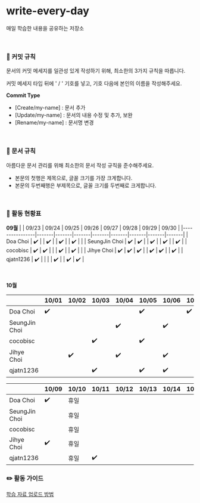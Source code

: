 # write-every-day
매일 학습한 내용을 공유하는 저장소


<br>


### 📕 커밋 규칙

문서의 커밋 메세지를 일관성 있게 작성하기 위해, 최소한의 3가지 규칙을 따릅니다.

커밋 메세지 타입 뒤에 ' / ' 기호를 넣고, 기호 다음에 본인의 이름을 작성해주세요.

**Commit Type**

- [Create/my-name] : 문서 추가
- [Update/my-name] : 문서의 내용 수정 및 추가, 보완
- [Rename/my-name] : 문서명 변경


<br>


### 📕 문서 규칙

아름다운 문서 관리를 위해 최소한의 문서 작성 규칙을 준수해주세요.

- 본문의 첫행은 제목으로, 글꼴 크기를 가장 크게합니다.
- 본문의 두번째행은 부제목으로, 글꼴 크기를 두번째로 크게합니다.  


<br>


### 📕 활동 현황표

**09월**
|                | 09/23 | 09/24 | 09/25 | 09/26 | 09/27 | 09/28 | 09/29 | 09/30 |
|----------------|-------|-------|-------|-------|-------|-------|-------|-------|
| Doa Choi       |  ✔️    |       |  ✔️    |       |  ✔️    |       |  ✔️    |       |
| SeungJin Choi  |  ✔️    |  ✔️    |       |  ✔️    |       |  ✔️    |       |  ✔️    |
| cocobisc       |  ✔️    |  ✔️    |       |       |  ✔️    |       |  ✔️    |       |
| Jihye Choi     |  ✔️    |  ✔️    |  ✔️    |       |  ✔️    |  ✔️    |       |  ✔️    |
| qjatn1236      |  ✔️    |       |       |       |  ✔️    |       |  ✔️    |  ✔️    |

<br>

**10월**

|                | 10/01 | 10/02 | 10/03 | 10/04 | 10/05 | 10/06 | 10/07 | 10/08 |
|----------------|-------|-------|-------|-------|-------|-------|-------|-------|
| Doa Choi       |  ✔️    |       |       |       |  ✔️    |       |  ✔️    |       |
| SeungJin Choi  |       |       |       |  ✔️    |       |  ✔️    |       |  ✔️    |
| cocobisc       |       |       |  ✔️    |       |  ✔️    |       |       |       |
| Jihye Choi     |       |  ✔️    |       |  ✔️    |       |  ✔️    |       |       |
| qjatn1236      |       |       |  ✔️    |       |  ✔️    |  ✔️    |       |  ✔️    |

|                | 10/09 | 10/10 | 10/11 | 10/12 | 10/13 | 10/14 | 10/15 | 10/16 |
|----------------|-------|-------|-------|-------|-------|-------|-------|-------|
| Doa Choi       |  ✔️    |  휴일  |       |       |       |       |       |       |
| SeungJin Choi  |       |  휴일  |       |       |       |       |       |       |
| cocobisc       |       |  휴일  |       |       |       |       |       |       |
| Jihye Choi     |  ✔️    |  휴일  |       |       |       |       |       |       |
| qjatn1236      |       |  휴일  |  ✔️    |       |       |       |       |       |

### ✏️ 활동 가이드
[학습 자료 업로드 방법](https://github.com/Write-Every-Day/write-every-day/blob/main/%EA%B0%80%EC%9D%B4%EB%93%9C.md)
